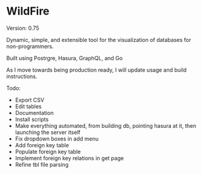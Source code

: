 # WildFire
Version: 0.75

Dynamic, simple, and extensible tool for the visualization of databases for non-programmers. 

Built using Postrgre, Hasura, GraphQL, and Go

As I move towards being production ready, I will update usage and build instructions. 

Todo:
* Export CSV
* Edit tables
* Documentation
* Install scripts
* Make everything automated, from building db, pointing hasura at it, then launching the server itself
* Fix dropdown boxes in add menu
* Add foreign key table
* Populate foreign key table
* Implement foreign key relations in get page
* Refine tbl file parsing
